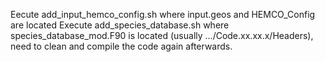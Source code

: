 Eecute add_input_hemco_config.sh where input.geos and HEMCO_Config are located
Execute add_species_database.sh where species_database_mod.F90 is located (usually .../Code.xx.xx.x/Headers), need to clean and compile the code again afterwards.
